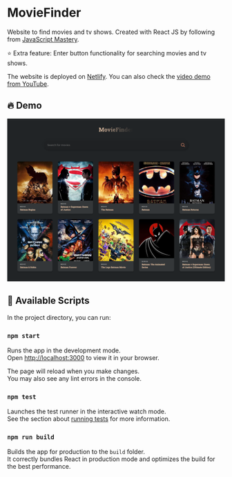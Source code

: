 # MovieFinder

Website to find movies and tv shows. Created with React JS by following from [JavaScript Mastery](https://youtu.be/b9eMGE7QtTk).

:star: Extra feature: Enter button functionality for searching movies and tv shows.

The website is deployed on [Netlify](https://react-crash-js-mastery.netlify.app/). You can also check the [video demo from YouTube](https://youtu.be/8S8tFoEDz_w).


## 🔥 Demo

![Demo](https://raw.githubusercontent.com/FahimFBA/react-crash/main/Demo.png)

## 🔖 Available Scripts

In the project directory, you can run:

### `npm start`

Runs the app in the development mode.\
Open [http://localhost:3000](http://localhost:3000) to view it in your browser.

The page will reload when you make changes.\
You may also see any lint errors in the console.

### `npm test`

Launches the test runner in the interactive watch mode.\
See the section about [running tests](https://facebook.github.io/create-react-app/docs/running-tests) for more information.

### `npm run build`

Builds the app for production to the `build` folder.\
It correctly bundles React in production mode and optimizes the build for the best performance.
